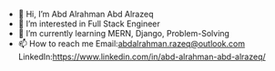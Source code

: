 - 👋 Hi, I’m Abd Alrahman Abd Alrazeq
- 👀 I’m interested in Full Stack Engineer
- 🌱 I’m currently learning MERN, Django, Problem-Solving
- 📫 How to reach me Email:abdalrahman.razeq@outlook.com
                     LinkedIn:https://www.linkedin.com/in/abd-alrahman-abd-alrazeq/

<!---
A-AbdAlrazeq/A-AbdAlrazeq is a ✨ special ✨ repository because its `README.md` (this file) appears on your GitHub profile.
You can click the Preview link to take a look at your changes.
--->
